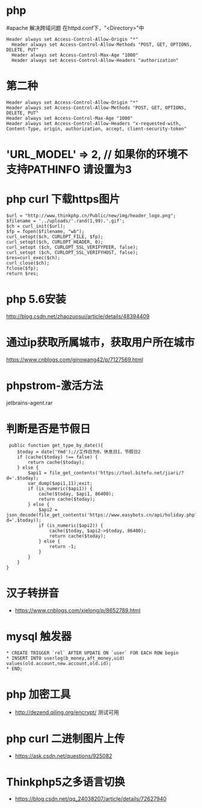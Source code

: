 # php

#apache 解决跨域问题 在httpd.conf下，"\<Directory\>"中

    Header always set Access-Control-Allow-Origin "*"
	  Header always set Access-Control-Allow-Methods "POST, GET, OPTIONS, DELETE, PUT"
	  Header always set Access-Control-Max-Age "1000"
	  Header always set Access-Control-Allow-Headers "authorization"

# 第二种
	Header always set Access-Control-Allow-Origin "*"
	Header always set Access-Control-Allow-Methods "POST, GET, OPTIONS, DELETE, PUT"
	Header always set Access-Control-Max-Age "1000"
	Header always set Access-Control-Allow-Headers "x-requested-with, Content-Type, origin, authorization, accept, client-security-token"

# 'URL_MODEL'	=>	2, // 如果你的环境不支持PATHINFO 请设置为3

# php curl 下载https图片
	$url = "http://www.thinkphp.cn/Public/new/img/header_logo.png";
	$filename = '../uploads/'.rand(1,99).'.gif';
	$ch = curl_init($url);
	$fp = fopen($filename, "wb");
	curl_setopt($ch, CURLOPT_FILE, $fp);
	curl_setopt($ch, CURLOPT_HEADER, 0);
	curl_setopt ($ch, CURLOPT_SSL_VERIFYPEER, false);
	curl_setopt ($ch, CURLOPT_SSL_VERIFYHOST, false);
	$res=curl_exec($ch);
	curl_close($ch);
	fclose($fp);
	return $res;

#  php 5.6安装
 http://blog.csdn.net/zhaozuosui/article/details/48394409
 
# 通过ip获取所属城市，获取用户所在城市
 https://www.cnblogs.com/ginowang42/p/7127569.html

# phpstrom-激活方法
jetbrains-agent.rar

# 判断是否是节假日
	 public function get_type_by_date(){
	    $today = date('Ymd');//工作日为0，休息日1，节假日2
	    if (cache($today) !== false) {
	        return cache($today);
	    } else {
	        $api1 = file_get_contents('https://tool.bitefu.net/jiari/?d='.$today);
	        var_dump($api1,11);exit;
	        if (is_numeric($api1)) {
	            cache($today, $api1, 86400);
	            return cache($today);
	        } else {
	            $api2 = json_decode(file_get_contents('https://www.easybots.cn/api/holiday.php?d='.$today));
	            if (is_numeric($api2)) {
	                cache($today, $api2->$today, 86400);
	                return cache($today);
	            } else {
	                return -1;
	            }
	        }
	    }
	}
	
	
 # 汉子转拼音 
  * https://www.cnblogs.com/xielong/p/8652789.html

 # mysql 触发器
 	* CREATE TRIGGER `rel` AFTER UPDATE ON `user` FOR EACH ROW begin
	* INSERT INTO userlog(b_money,aft_money,uid) values(old.account,new.account,old.id);
	* END;

 # php 加密工具
  * http://dezend.qiling.org/encrypt/  测试可用
  
 # php curl 二进制图片上传
  * https://ask.csdn.net/questions/925082
 # Thinkphp5之多语言切换
   * https://blog.csdn.net/qq_24038207/article/details/72627940

